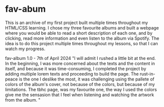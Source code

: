 # fav-abum
This is an archive of my first project built multiple times throughout my HTML/CSS learning. I chose my three favourite albums and built a webpage where you would be able to read a short description of each one, and by clicking, read more information and even listen to the album via Spotify. The idea is to do this project multiple times throughout my lessons, so that I can watch my progress.

fav-album 1.0 - 7th of April 2024
  "I will admit I rushed a little bit at the end. In the beginning, I was more concerned about the texts and the content in itself, and because it was time-consuming, I completed the project by adding multiple lorem texts and proceeding to build the page. The rust-in-peace is the one I deslike the most, it was challenging using the pallete of colors of the album's cover, not because of the colors, but because of my limitations. The tbhc page, was my favourite one, the way I used the colors give me the sensasion that I feel when listening and watching the artwork from the album. "

